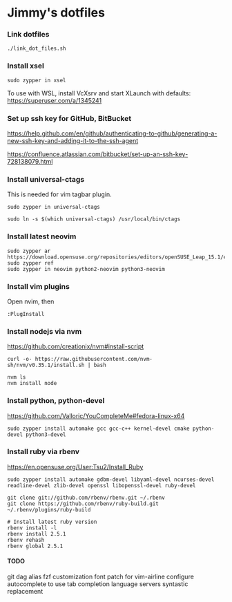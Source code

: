 # Jimmy's dotfiles

### Link dotfiles

```
./link_dot_files.sh
```

### Install xsel

```
sudo zypper in xsel
```
To use with WSL, install VcXsrv and start XLaunch with defaults: https://superuser.com/a/1345241

### Set up ssh key for GitHub, BitBucket

https://help.github.com/en/github/authenticating-to-github/generating-a-new-ssh-key-and-adding-it-to-the-ssh-agent

https://confluence.atlassian.com/bitbucket/set-up-an-ssh-key-728138079.html

### Install universal-ctags

This is needed for vim tagbar plugin.
```
sudo zypper in universal-ctags

sudo ln -s $(which universal-ctags) /usr/local/bin/ctags
```

### Install latest neovim

```
sudo zypper ar https://download.opensuse.org/repositories/editors/openSUSE_Leap_15.1/editors.repo
sudo zypper ref
sudo zypper in neovim python2-neovim python3-neovim
```

### Install vim plugins

Open nvim, then
```
:PlugInstall
```

### Install nodejs via nvm

https://github.com/creationix/nvm#install-script
```
curl -o- https://raw.githubusercontent.com/nvm-sh/nvm/v0.35.1/install.sh | bash

nvm ls
nvm install node
```

### Install python, python-devel

https://github.com/Valloric/YouCompleteMe#fedora-linux-x64
```
sudo zypper install automake gcc gcc-c++ kernel-devel cmake python-devel python3-devel
```

### Install ruby via rbenv

https://en.opensuse.org/User:Tsu2/Install_Ruby
```
sudo zypper install automake gdbm-devel libyaml-devel ncurses-devel readline-devel zlib-devel openssl libopenssl-devel ruby-devel

git clone git://github.com/rbenv/rbenv.git ~/.rbenv
git clone https://github.com/rbenv/ruby-build.git ~/.rbenv/plugins/ruby-build

# Install latest ruby version
rbenv install -l
rbenv install 2.5.1
rbenv rehash
rbenv global 2.5.1
```

#### TODO
git dag alias
fzf customization
font patch for vim-airline
configure autocomplete to use tab completion
language servers
syntastic replacement
